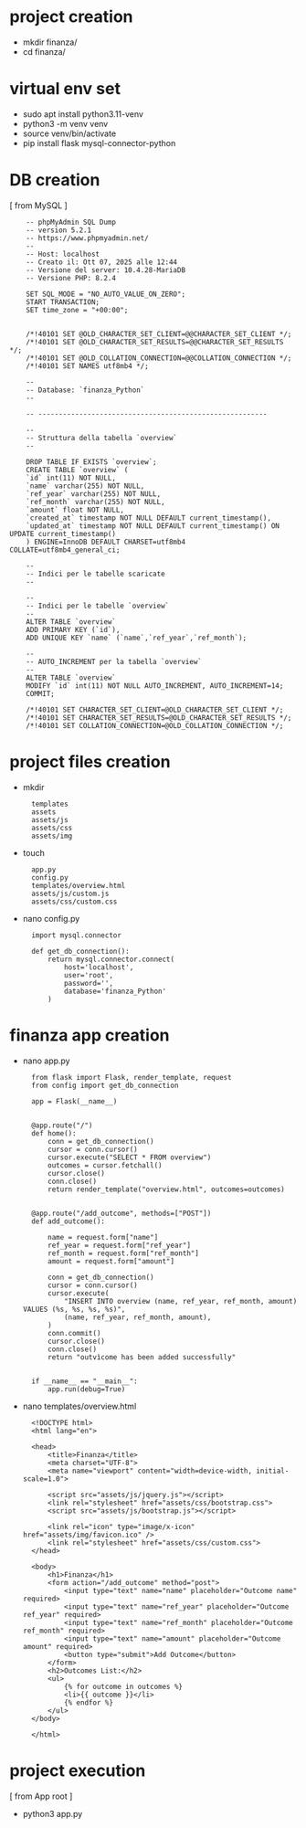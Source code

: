 
# project creation

- mkdir finanza/
- cd finanza/

# virtual env set

- sudo apt install python3.11-venv
- python3 -m venv venv
- source venv/bin/activate
- pip install flask mysql-connector-python

# DB creation

[ from MySQL ]

        -- phpMyAdmin SQL Dump
        -- version 5.2.1
        -- https://www.phpmyadmin.net/
        --
        -- Host: localhost
        -- Creato il: Ott 07, 2025 alle 12:44
        -- Versione del server: 10.4.28-MariaDB
        -- Versione PHP: 8.2.4

        SET SQL_MODE = "NO_AUTO_VALUE_ON_ZERO";
        START TRANSACTION;
        SET time_zone = "+00:00";


        /*!40101 SET @OLD_CHARACTER_SET_CLIENT=@@CHARACTER_SET_CLIENT */;
        /*!40101 SET @OLD_CHARACTER_SET_RESULTS=@@CHARACTER_SET_RESULTS */;
        /*!40101 SET @OLD_COLLATION_CONNECTION=@@COLLATION_CONNECTION */;
        /*!40101 SET NAMES utf8mb4 */;

        --
        -- Database: `finanza_Python`
        --

        -- --------------------------------------------------------

        --
        -- Struttura della tabella `overview`
        --

        DROP TABLE IF EXISTS `overview`;
        CREATE TABLE `overview` (
        `id` int(11) NOT NULL,
        `name` varchar(255) NOT NULL,
        `ref_year` varchar(255) NOT NULL,
        `ref_month` varchar(255) NOT NULL,
        `amount` float NOT NULL,
        `created_at` timestamp NOT NULL DEFAULT current_timestamp(),
        `updated_at` timestamp NOT NULL DEFAULT current_timestamp() ON UPDATE current_timestamp()
        ) ENGINE=InnoDB DEFAULT CHARSET=utf8mb4 COLLATE=utf8mb4_general_ci;

        --
        -- Indici per le tabelle scaricate
        --

        --
        -- Indici per le tabelle `overview`
        --
        ALTER TABLE `overview`
        ADD PRIMARY KEY (`id`),
        ADD UNIQUE KEY `name` (`name`,`ref_year`,`ref_month`);

        --
        -- AUTO_INCREMENT per la tabella `overview`
        --
        ALTER TABLE `overview`
        MODIFY `id` int(11) NOT NULL AUTO_INCREMENT, AUTO_INCREMENT=14;
        COMMIT;

        /*!40101 SET CHARACTER_SET_CLIENT=@OLD_CHARACTER_SET_CLIENT */;
        /*!40101 SET CHARACTER_SET_RESULTS=@OLD_CHARACTER_SET_RESULTS */;
        /*!40101 SET COLLATION_CONNECTION=@OLD_COLLATION_CONNECTION */;

# project files creation

- mkdir 

        templates 
        assets 
        assets/js 
        assets/css 
        assets/img

- touch 
        
        app.py 
        config.py 
        templates/overview.html 
        assets/js/custom.js 
        assets/css/custom.css

- nano config.py

        import mysql.connector

        def get_db_connection():
            return mysql.connector.connect(
                host='localhost',
                user='root',
                password='',
                database='finanza_Python'
            )

# finanza app creation

- nano app.py

        from flask import Flask, render_template, request
        from config import get_db_connection

        app = Flask(__name__)


        @app.route("/")
        def home():
            conn = get_db_connection()
            cursor = conn.cursor()
            cursor.execute("SELECT * FROM overview")
            outcomes = cursor.fetchall()
            cursor.close()
            conn.close()
            return render_template("overview.html", outcomes=outcomes)


        @app.route("/add_outcome", methods=["POST"])
        def add_outcome():

            name = request.form["name"]
            ref_year = request.form["ref_year"]
            ref_month = request.form["ref_month"]
            amount = request.form["amount"]

            conn = get_db_connection()
            cursor = conn.cursor()
            cursor.execute(
                "INSERT INTO overview (name, ref_year, ref_month, amount) VALUES (%s, %s, %s, %s)",
                (name, ref_year, ref_month, amount),
            )
            conn.commit()
            cursor.close()
            conn.close()
            return "outvìcome has been added successfully"


        if __name__ == "__main__":
            app.run(debug=True)


- nano templates/overview.html

        <!DOCTYPE html>
        <html lang="en">

        <head>
            <title>Finanza</title>
            <meta charset="UTF-8">
            <meta name="viewport" content="width=device-width, initial-scale=1.0">

            <script src="assets/js/jquery.js"></script>
            <link rel="stylesheet" href="assets/css/bootstrap.css">
            <script src="assets/js/bootstrap.js"></script>

            <link rel="icon" type="image/x-icon" href="assets/img/favicon.ico" />
            <link rel="stylesheet" href="assets/css/custom.css">
        </head>

        <body>
            <h1>Finanza</h1>
            <form action="/add_outcome" method="post">
                <input type="text" name="name" placeholder="Outcome name" required>
                <input type="text" name="ref_year" placeholder="Outcome ref_year" required>
                <input type="text" name="ref_month" placeholder="Outcome ref_month" required>
                <input type="text" name="amount" placeholder="Outcome amount" required>
                <button type="submit">Add Outcome</button>
            </form>
            <h2>Outcomes List:</h2>
            <ul>
                {% for outcome in outcomes %}
                <li>{{ outcome }}</li>
                {% endfor %}
            </ul>
        </body>

        </html>

# project execution

[ from App root ]

- python3 app.py